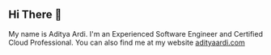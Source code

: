 ## Hi There 👋

My name is Aditya Ardi.
I'm an Experienced Software Engineer and Certified Cloud Professional.
You can also find me at my website [adityaardi.com](https://adityaardi.com)
